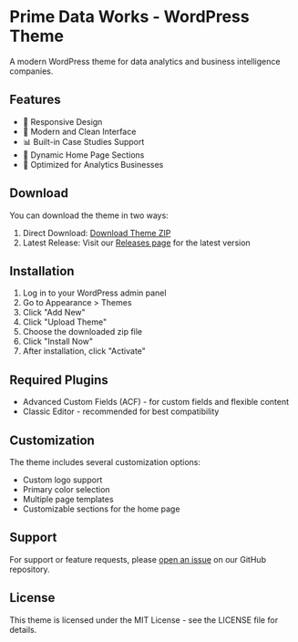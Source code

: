# Prime Data Works - WordPress Theme

A modern WordPress theme for data analytics and business intelligence companies.

## Features

- 📱 Responsive Design
- 🎨 Modern and Clean Interface
- 📊 Built-in Case Studies Support
- 🔄 Dynamic Home Page Sections
- 🎯 Optimized for Analytics Businesses

## Download

You can download the theme in two ways:

1. Direct Download: [Download Theme ZIP](https://github.com/jw9618/prime-data-works/releases/latest/download/wordpress-theme.zip)
2. Latest Release: Visit our [Releases page](https://github.com/jw9618/prime-data-works/releases) for the latest version

## Installation

1. Log in to your WordPress admin panel
2. Go to Appearance > Themes
3. Click "Add New"
4. Click "Upload Theme"
5. Choose the downloaded zip file
6. Click "Install Now"
7. After installation, click "Activate"

## Required Plugins

- Advanced Custom Fields (ACF) - for custom fields and flexible content
- Classic Editor - recommended for best compatibility

## Customization

The theme includes several customization options:

- Custom logo support
- Primary color selection
- Multiple page templates
- Customizable sections for the home page

## Support

For support or feature requests, please [open an issue](https://github.com/jw9618/prime-data-works/issues) on our GitHub repository.

## License

This theme is licensed under the MIT License - see the LICENSE file for details.